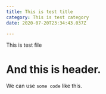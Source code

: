 ```yaml
---
title: This is test title
category: This is test category
date: 2020-07-20T23:34:43.037Z

---
```


This is test file

# And this is header.

We can use `some code` like this.
